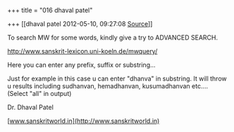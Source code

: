 +++
title = "016 dhaval patel"

+++
[[dhaval patel	2012-05-10, 09:27:08 [Source](https://groups.google.com/g/samskrita/c/vY0fM1sD_O4)]]



To search MW for some words, kindly give a try to ADVANCED SEARCH.

<http://www.sanskrit-lexicon.uni-koeln.de/mwquery/>

  

Here you can enter any prefix, suffix or substring...

  

Just for example in this case u can enter "dhanva" in substring. It will throw u results including sudhanvan, hemadhanvan, kusumadhanvan etc.... (Select "all" in output)

  

Dr. Dhaval Patel

[www.sanskritworld.in](http://www.sanskritworld.in)  
  

